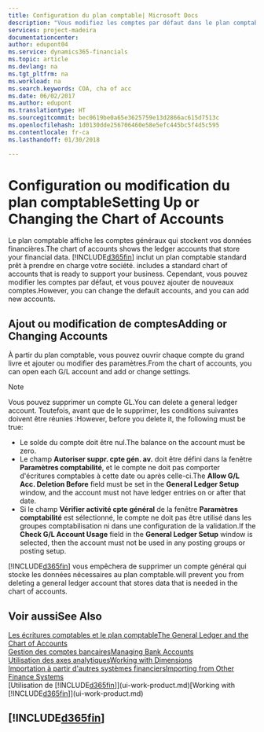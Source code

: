 ```yaml
---
title: Configuration du plan comptable| Microsoft Docs
description: "Vous modifiez les comptes par défaut dans le plan comptable, et vous pouvez ajouter de nouveaux comptes."
services: project-madeira
documentationcenter: 
author: edupont04
ms.service: dynamics365-financials
ms.topic: article
ms.devlang: na
ms.tgt_pltfrm: na
ms.workload: na
ms.search.keywords: COA, cha of acc
ms.date: 06/02/2017
ms.author: edupont
ms.translationtype: HT
ms.sourcegitcommit: bec0619be0a65e3625759e13d2866ac615d7513c
ms.openlocfilehash: 1d0130dde256706460e58e5efc445bc5f4d5c595
ms.contentlocale: fr-ca
ms.lasthandoff: 01/30/2018

---
```

# <a name="setting-up-or-changing-the-chart-of-accounts"></a><span data-ttu-id="72423-103">Configuration ou modification du plan comptable</span><span class="sxs-lookup"><span data-stu-id="72423-103">Setting Up or Changing the Chart of Accounts</span></span>
<span data-ttu-id="72423-104">Le plan comptable affiche les comptes généraux qui stockent vos données financières.</span><span class="sxs-lookup"><span data-stu-id="72423-104">The chart of accounts shows the ledger accounts that store your financial data.</span></span> [!INCLUDE[d365fin](includes/d365fin_md.md)]<span data-ttu-id="72423-105"> inclut un plan comptable standard prêt à prendre en charge votre société.</span><span class="sxs-lookup"><span data-stu-id="72423-105"> includes a standard chart of accounts that is ready to support your business.</span></span>
<span data-ttu-id="72423-106">Cependant, vous pouvez modifier les comptes par défaut, et vous pouvez ajouter de nouveaux comptes.</span><span class="sxs-lookup"><span data-stu-id="72423-106">However, you can change the default accounts, and you can add new accounts.</span></span>  

## <a name="adding-or-changing-accounts"></a><span data-ttu-id="72423-107">Ajout ou modification de comptes</span><span class="sxs-lookup"><span data-stu-id="72423-107">Adding or Changing Accounts</span></span>
<span data-ttu-id="72423-108">À partir du plan comptable, vous pouvez ouvrir chaque compte du grand livre et ajouter ou modifier des paramètres.</span><span class="sxs-lookup"><span data-stu-id="72423-108">From the chart of accounts, you can open each G/L account and add or change settings.</span></span>

> [!NOTE]  
>   <span data-ttu-id="72423-109">Vous pouvez supprimer un compte GL.</span><span class="sxs-lookup"><span data-stu-id="72423-109">You can delete a general ledger account.</span></span> <span data-ttu-id="72423-110">Toutefois, avant que de le supprimer, les conditions suivantes doivent être réunies :</span><span class="sxs-lookup"><span data-stu-id="72423-110">However, before you delete it, the following must be true:</span></span>  

* <span data-ttu-id="72423-111">Le solde du compte doit être nul.</span><span class="sxs-lookup"><span data-stu-id="72423-111">The balance on the account must be zero.</span></span>  
* <span data-ttu-id="72423-112">Le champ **Autoriser suppr. cpte gén. av.** doit être défini dans la fenêtre **Paramètres comptabilité**, et le compte ne doit pas comporter d'écritures comptables à cette date ou après celle-ci.</span><span class="sxs-lookup"><span data-stu-id="72423-112">The **Allow G/L Acc. Deletion Before** field must be set in the **General Ledger Setup** window, and the account must not have ledger entries on or after that date.</span></span>  
* <span data-ttu-id="72423-113">Si le champ **Vérifier activité cpte général** de la fenêtre **Paramètres comptabilité** est sélectionné, le compte ne doit pas être utilisé dans les groupes comptabilisation ni dans une configuration de la validation.</span><span class="sxs-lookup"><span data-stu-id="72423-113">If the **Check G/L Account Usage** field in the **General Ledger Setup** window is selected, then the account must not be used in any posting groups or posting setup.</span></span>  

[!INCLUDE[d365fin](includes/d365fin_md.md)] <span data-ttu-id="72423-114"> vous empêchera de supprimer un compte général qui stocke les données nécessaires au plan comptable.</span><span class="sxs-lookup"><span data-stu-id="72423-114">will prevent you from deleting a general ledger account that stores data that is needed in the chart of accounts.</span></span>  

## <a name="see-also"></a><span data-ttu-id="72423-115">Voir aussi</span><span class="sxs-lookup"><span data-stu-id="72423-115">See Also</span></span>
[<span data-ttu-id="72423-116">Les écritures comptables et le plan comptable</span><span class="sxs-lookup"><span data-stu-id="72423-116">The General Ledger and the Chart of Accounts</span></span>](finance-general-ledger.md)  
[<span data-ttu-id="72423-117">Gestion des comptes bancaires</span><span class="sxs-lookup"><span data-stu-id="72423-117">Managing Bank Accounts</span></span>](bank-manage-bank-accounts.md)  
[<span data-ttu-id="72423-118">Utilisation des axes analytiques</span><span class="sxs-lookup"><span data-stu-id="72423-118">Working with Dimensions</span></span>](finance-dimensions.md)  
[<span data-ttu-id="72423-119">Importation à partir d'autres systèmes financiers</span><span class="sxs-lookup"><span data-stu-id="72423-119">Importing from Other Finance Systems</span></span>](upload-data.md)  
<span data-ttu-id="72423-120">[Utilisation de [!INCLUDE[d365fin](includes/d365fin_md.md)]](ui-work-product.md)</span><span class="sxs-lookup"><span data-stu-id="72423-120">[Working with [!INCLUDE[d365fin](includes/d365fin_md.md)]](ui-work-product.md)</span></span>  

## [!INCLUDE[d365fin](includes/free_trial_md.md)]

